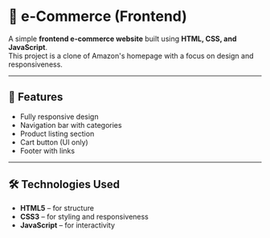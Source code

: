 # 🛒 e-Commerce (Frontend)

A simple **frontend e-commerce website** built using **HTML, CSS, and JavaScript**.  
This project is a clone of Amazon's homepage with a focus on design and responsiveness.  

---

## 🚀 Features
- Fully responsive design  
- Navigation bar with categories  
- Product listing section  
- Cart button (UI only)  
- Footer with links  

---

## 🛠️ Technologies Used
- **HTML5** – for structure  
- **CSS3** – for styling and responsiveness  
- **JavaScript** – for interactivity  

